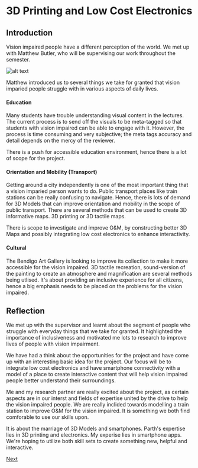 # 3D Printing and Low Cost Electronics

## Introduction
Vision impaired people have a different perception of the world. We met up with Matthew Butler, who will be supervising our work throughout the semester. 

![alt text](https://wels.net/wp-content/uploads/2015/04/842x342-SM-VisuallyImpaired1.jpg "Vision Impaired People")


Matthew introduced us to several things we take for granted that vision imparied people struggle with in various aspects of daily lives.

#### Education
Many students have trouble understanding visual content in the lectures. The current process is to send off the visuals to be meta-tagged so that students with vision impaired can be able to engage with it. However, the process is time consuming and very subjective; the meta tags accuracy and detail depends on the mercy of the reviewer. 

There is a push for accessible education environment, hence there is a lot of scope for the project. 

#### Orientation and Mobility (Transport)
Getting around a city independently is one of the most important thing that a vision imparied person wants to do. Public transport places like train stations can be really confusing to navigate. Hence, there is lots of demand for 3D Models that can improve orientation and mobility in the scope of public transport. There are several methods that can be used to create 3D informative maps. 3D printing or 3D tactile maps.

There is scope to investigate and improve O&M, by constructing better 3D Maps and possibly integrating low cost electronics to enhance interactivity. 


#### Cultural
The Bendigo Art Gallery is looking to improve its collection to make it more accessible for the vision impaired. 3D tactile recreation, sound-version of the painting to create an atmosphere and magnification are several methods being utlised. It's about providing an inclusive experience for all citizens, hence a big emphasis needs to be placed on the problems for the vision impaired. 


## Reflection
We met up with the supervisor and learnt about the segment of people who struggle with everyday things that we take for granted. It highlighted the importance of inclusiveness and motivated me lots to research to improve lives of people with vision impairment.

We have had a think about the opportunities for the project and have come up with an interesting basic idea for the project. Our focus will be to integrate low cost electronics and have smartphone connectivity with a model of a place to create interactive content that will help vision impaired people better understand their surroundings. 

Me and my research partner are really excited about the project, as certain aspects are in our interst and fields of expertise united by the drive to help the vision impaired people. We are really inclided towards modelling a train station to improve O&M for the vision impaired. It is something we both find comforable to use our skills upon.

It is about the marriage of 3D Models and smartphones. Parth's expertise lies in 3D printing and electronics. My experise lies in smartphone apps. We're hoping to utilize both skill sets to create something new, helpful and interactive. 

[Next](https://fit2082.github.io/28809033_RESEARCH_NOTEBOOK/week_3)

